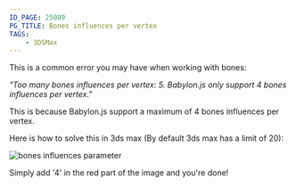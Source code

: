 ```yaml
---
ID_PAGE: 25089
PG_TITLE: Bones influences per vertex
TAGS:
    - 3DSMax
---
```

This is a common error you may have when working with bones:

*"Too many bones influences per vertex: 5. Babylon.js only support 4 bones influences per vertex."*

This is because Babylon.js support a maximum of 4 bones influences per vertex.

Here is how to solve this in 3ds max (By default 3ds max has a limit of 20):

![bones influences parameter](http://www.visualiser.fr/img/max.jpg)

Simply add '4' in the red part of the image and you're done!